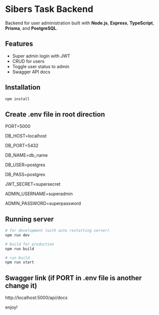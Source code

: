 # Sibers Task Backend

Backend for user administration built with **Node.js**, **Express**, **TypeScript**, **Prisma**, and **PostgreSQL**.

## Features

- Super admin login with JWT
- CRUD for users
- Toggle user status to admin
- Swagger API docs

## Installation

```bash
npm install
```
## Create .env file in root direction

PORT=5000

DB_HOST=localhost

DB_PORT=5432

DB_NAME=db_name

DB_USER=postgres

DB_PASS=postgres

JWT_SECRET=supersecret


<!-- You can change these two values to any-->
ADMIN_USERNAME=superadmin

ADMIN_PASSWORD=superpassword

## Running server

```bash
# for development (with auto restarting server)
npm run dev 

# build for production
npm run build 

# run build
npm run start 
```

## Swagger link (if PORT in .env file is another change it)

http://localhost:5000/api/docs




enjoy!